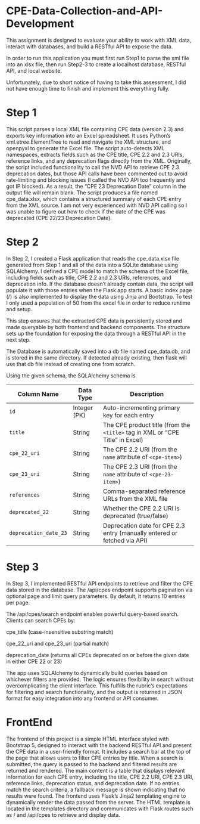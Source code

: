# CPE-Data-Collection-and-API-Development
This assignment is designed to evaluate your ability to work with XML data, interact with databases, and build a RESTful API to expose the data.

In order to run this application you must first run Step1 to parse the xml file into an xlsx file, then run Step2-3 to create a localhost database, RESTful API, and local website.

Unfortunately, due to short notice of having to take this assessment, I did not have enough time to finish and implement this everything fully. 

# Step 1
This script parses a local XML file containing CPE data (version 2.3) and exports key information into an Excel spreadsheet. It uses Python’s xml.etree.ElementTree to read and navigate the XML structure, and openpyxl to generate the Excel file. The script auto-detects XML namespaces, extracts fields such as the CPE title, CPE 2.2 and 2.3 URIs, reference links, and any deprecation flags directly from the XML. Originally, the script included functionality to call the NVD API to retrieve CPE 2.3 deprecation dates, but those API calls have been commented out to avoid rate-limiting and blocking issues (I called the NVD API too frequently and got IP blocked). As a result, the “CPE 23 Deprecation Date” column in the output file will remain blank. The script produces a file named cpe_data.xlsx, which contains a structured summary of each CPE entry from the XML source. I am not very experienced with NVD API calling so I was unable to figure out how to check if the date of the CPE was deprecated (CPE 22/23 Deprecation Date).

# Step 2
In Step 2, I created a Flask application that reads the cpe_data.xlsx file generated from Step 1 and all of the data into a SQLite database using SQLAlchemy. I defined a CPE model to match the schema of the Excel file, including fields such as title, CPE 2.2 and 2.3 URIs, references, and deprecation info. If the database doesn’t already contain data, the script will populate it with those entries when the Flask app starts. A basic index page (/) is also implemented to display the data using Jinja and Bootstrap. To test I only used a population of 50 from the excel file in order to reduce runtime and setup.

This step ensures that the extracted CPE data is persistently stored and made queryable by both frontend and backend components. The structure sets up the foundation for exposing the data through a RESTful API in the next step.

The Database is automatically saved into a db file named cpe_data.db, and is stored in the same directory. If detected already existing, then flask will use that db file instead of creating one from scratch. 

Using the given schema, the SQLAlchemy schema is 

| Column Name           | Data Type    | Description                                                                   |
| --------------------- | ------------ | ----------------------------------------------------------------------------- |
| `id`                  | Integer (PK) | Auto-incrementing primary key for each entry                                  |
| `title`               | String       | The CPE product title (from the `<title>` tag in XML or “CPE Title” in Excel) |
| `cpe_22_uri`          | String       | The CPE 2.2 URI (from the `name` attribute of `<cpe-item>`)                   |
| `cpe_23_uri`          | String       | The CPE 2.3 URI (from the `name` attribute of `<cpe-23-item>`)                |
| `references`          | String       | Comma-separated reference URLs from the XML file                              |
| `deprecated_22`       | String       | Whether the CPE 2.2 URI is deprecated (true/false)                            |
| `deprecation_date_23` | String       | Deprecation date for CPE 2.3 entry (manually entered or fetched via API)      |


# Step 3
In Step 3, I implemented RESTful API endpoints to retrieve and filter the CPE data stored in the database. The /api/cpes endpoint supports pagination via optional page and limit query parameters. By default, it returns 10 entries per page.

The /api/cpes/search endpoint enables powerful query-based search. Clients can search CPEs by:

cpe_title (case-insensitive substring match)

cpe_22_uri and cpe_23_uri (partial match)

deprecation_date (returns all CPEs deprecated on or before the given date in either CPE 22 or 23)

The app uses SQLAlchemy to dynamically build queries based on whichever filters are provided. The logic ensures flexibility in search without overcomplicating the client interface. This fulfills the rubric’s expectations for filtering and search functionality, and the output is returned in JSON format for easy integration into any frontend or API consumer.

# FrontEnd
The frontend of this project is a simple HTML interface styled with Bootstrap 5, designed to interact with the backend RESTful API and present the CPE data in a user-friendly format. It includes a search bar at the top of the page that allows users to filter CPE entries by title. When a search is submitted, the query is passed to the backend and filtered results are returned and rendered. The main content is a table that displays relevant information for each CPE entry, including the title, CPE 2.2 URI, CPE 2.3 URI, reference links, deprecation status, and deprecation date. If no entries match the search criteria, a fallback message is shown indicating that no results were found. The frontend uses Flask’s Jinja2 templating engine to dynamically render the data passed from the server. The HTML template is located in the templates directory and communicates with Flask routes such as / and /api/cpes to retrieve and display data.
